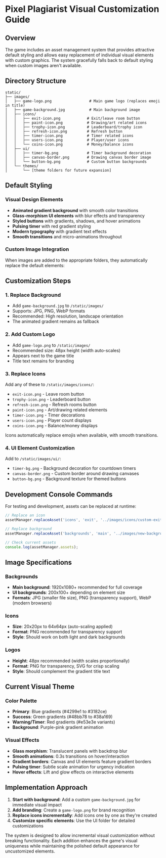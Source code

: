 # Pixel Plagiarist Visual Customization Guide

## Overview
The game includes an asset management system that provides attractive default styling and allows easy replacement of individual visual elements with custom graphics. The system gracefully falls back to default styling when custom images aren't available.

## Directory Structure
```
static/
├── images/
│   ├── game-logo.png                 # Main game logo (replaces emoji in title)
│   ├── game-background.jpg           # Main background image
│   ├── icons/
│   │   ├── exit-icon.png            # Exit/leave room button
│   │   ├── paint-icon.png           # Drawing/art related icons  
│   │   ├── trophy-icon.png          # Leaderboard/trophy icon
│   │   ├── refresh-icon.png         # Refresh button
│   │   ├── timer-icon.png           # Timer related icons
│   │   ├── users-icon.png           # Player/user icons
│   │   └── coins-icon.png           # Money/balance icons
│   ├── ui/
│   │   ├── timer-bg.png             # Timer background decoration
│   │   ├── canvas-border.png        # Drawing canvas border image
│   │   └── button-bg.png            # Custom button backgrounds
│   └── themes/
│       └── [theme folders for future expansion]
```

## Default Styling

### Visual Design Elements
- **Animated gradient background** with smooth color transitions
- **Glass-morphism UI elements** with blur effects and transparency
- **Styled buttons** with gradients, shadows, and hover animations
- **Pulsing timer** with red gradient styling
- **Modern typography** with gradient text effects
- **Smooth transitions** and micro-animations throughout

### Custom Image Integration
When images are added to the appropriate folders, they automatically replace the default elements:

## Customization Steps

### 1. Replace Background
- Add `game-background.jpg` to `/static/images/`
- Supports: JPG, PNG, WebP formats
- Recommended: High resolution, landscape orientation
- The animated gradient remains as fallback

### 2. Add Custom Logo
- Add `game-logo.png` to `/static/images/`
- Recommended size: 48px height (width auto-scales)
- Appears next to the game title
- Title text remains for branding

### 3. Replace Icons
Add any of these to `/static/images/icons/`:
- `exit-icon.png` - Leave room button
- `trophy-icon.png` - Leaderboard button  
- `refresh-icon.png` - Refresh rooms button
- `paint-icon.png` - Art/drawing related elements
- `timer-icon.png` - Timer decorations
- `users-icon.png` - Player count displays
- `coins-icon.png` - Balance/money displays

Icons automatically replace emojis when available, with smooth transitions.

### 4. UI Element Customization
Add to `/static/images/ui/`:
- `timer-bg.png` - Background decoration for countdown timers
- `canvas-border.png` - Custom border around drawing canvases
- `button-bg.png` - Background texture for themed buttons

## Development Console Commands

For testing and development, assets can be replaced at runtime:

```javascript
// Replace an icon
assetManager.replaceAsset('icons', 'exit', '../images/icons/custom-exit.png');

// Replace background
assetManager.replaceAsset('backgrounds', 'main', '../images/new-background.jpg');

// Check current assets
console.log(assetManager.assets);
```

## Image Specifications

### Backgrounds
- **Main background**: 1920x1080+ recommended for full coverage
- **UI backgrounds**: 200x100+ depending on element size
- **Formats**: JPG (smaller file size), PNG (transparency support), WebP (modern browsers)

### Icons
- **Size**: 20x20px to 64x64px (auto-scaling applied)
- **Format**: PNG recommended for transparency support
- **Style**: Should work on both light and dark backgrounds

### Logos
- **Height**: 48px recommended (width scales proportionally)
- **Format**: PNG for transparency, SVG for crisp scaling
- **Style**: Should complement the gradient title text

## Current Visual Theme

### Color Palette
- **Primary**: Blue gradients (#4299e1 to #3182ce)
- **Success**: Green gradients (#48bb78 to #38a169)  
- **Warning/Timer**: Red gradients (#e53e3e variants)
- **Background**: Purple-pink gradient animation

### Visual Effects
- **Glass morphism**: Translucent panels with backdrop blur
- **Smooth animations**: 0.3s transitions on hover/interaction
- **Gradient borders**: Canvas and UI elements feature gradient borders
- **Pulsing timer**: Subtle scale animation for urgency indication
- **Hover effects**: Lift and glow effects on interactive elements

## Implementation Approach

1. **Start with background**: Add a custom `game-background.jpg` for immediate visual impact
2. **Add branding**: Create a `game-logo.png` for brand recognition
3. **Replace icons incrementally**: Add icons one by one as they're created
4. **Customize specific elements**: Use the UI folder for detailed customizations

The system is designed to allow incremental visual customization without breaking functionality. Each addition enhances the game's visual uniqueness while maintaining the polished default appearance for uncustomized elements.